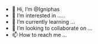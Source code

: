 - 👋 Hi, I’m @Igniphas
- 👀 I’m interested in .....
- 🌱 I’m currently learning ...
- 💞️ I’m looking to collaborate on ...
- 📫 How to reach me ...

<!---
Igniphas/Igniphas is a ✨ special ✨ repository because its `README.md` (this file) appears on your GitHub profile.
You can click the Preview link to take a look at your changes.
--->
